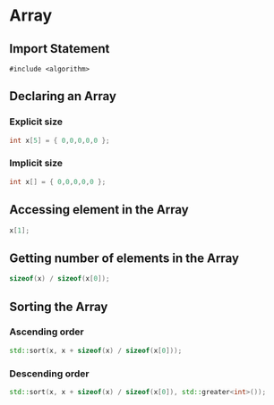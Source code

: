 # Array

## Import Statement
```
#include <algorithm>
```

## Declaring an Array

### Explicit size
```cpp
int x[5] = { 0,0,0,0,0 };
```

### Implicit size
```cpp
int x[] = { 0,0,0,0,0 };
```

## Accessing element in the Array

```cpp
x[1];
```

## Getting number of elements in the Array
```cpp
sizeof(x) / sizeof(x[0]);
```

## Sorting the Array
### Ascending order
```cpp
std::sort(x, x + sizeof(x) / sizeof(x[0]));
```

### Descending order
```cpp
std::sort(x, x + sizeof(x) / sizeof(x[0]), std::greater<int>());
```